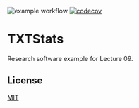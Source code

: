 ![example workflow](https://github.com/researchsoftwarephd/s23_lecture09_txtstats/actions/workflows/test.yml/badge.svg)
[![codecov](https://codecov.io/gh/researchsoftwarephd/s23_lecture09_txtstats/graph/badge.svg?token=G5FwM5GNDv)](https://codecov.io/gh/researchsoftwarephd/s23_lecture09_txtstats)

# TXTStats

Research software example for Lecture 09.

## License

[MIT](LICENSE)
